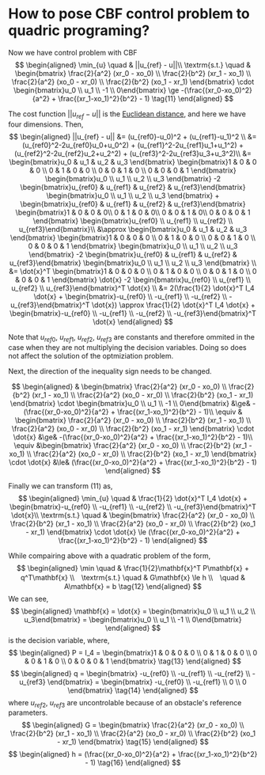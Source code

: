 # How to pose CBF control problem to quadric programing?

Now we have control problem with CBF
$$
\begin{aligned}
\min_{u} \quad & ||u_{ref} - u||\\
\textrm{s.t.} \quad & \begin{bmatrix} \frac{2}{a^2} (xr_0 - xo_0) \\  \frac{2}{b^2} (xr_1 - xo_1) \\ \frac{2}{a^2} (xo_0 - xr_0) \\  \frac{2}{b^2} (xo_1 - xr_1) \end{bmatrix} \cdot \begin{bmatrix}u_0 \\ u_1 \\ -1 \\ 0\end{bmatrix} \ge -(\frac{(xr_0-xo_0)^2}{a^2} + \frac{(xr_1-xo_1)^2}{b^2} - 1) \tag{11}
\end{aligned}
$$

The cost function $||u_{ref} - u||$ is the [Euclidean distance](https://en.wikipedia.org/wiki/Euclidean_distance), and here we have four dimensions. Then,
$$
\begin{aligned}
||u_{ref} - u|| &= (u_{ref0}-u_0)^2 + (u_{ref1}-u_1)^2 \\
&= (u_{ref0}^2-2u_{ref0}u_0+u_0^2) + (u_{ref1}^2-2u_{ref1}u_1+u_1^2) + (u_{ref2}^2-2u_{ref2}u_2+u_2^2) + (u_{ref3}^2-2u_{ref3}u_3+u_3^2)\\
&= \begin{bmatrix}u_0 & u_1 & u_2 & u_3 \end{bmatrix} \begin{bmatrix}1 & 0 & 0 & 0 \\ 0 & 1 & 0 & 0 \\ 0 & 0 & 1 & 0 \\ 0 & 0 & 0 & 1 \end{bmatrix} \begin{bmatrix}u_0 \\ u_1 \\ u_2 \\ u_3 \end{bmatrix} -2 \begin{bmatrix}u_{ref0} & u_{ref1} & u_{ref2} & u_{ref3}\end{bmatrix} \begin{bmatrix}u_0 \\ u_1 \\ u_2 \\ u_3 \end{bmatrix} + \begin{bmatrix}u_{ref0} & u_{ref1} & u_{ref2} & u_{ref3}\end{bmatrix} \begin{bmatrix}1 & 0 & 0 & 0\\ 0 & 1 & 0 & 0\\ 0 & 0 & 1 & 0\\ 0 & 0 & 0 & 1 \end{bmatrix} \begin{bmatrix}u_{ref0} \\ u_{ref1} \\ u_{ref2} \\ u_{ref3}\end{bmatrix}\\
&\approx \begin{bmatrix}u_0 & u_1 & u_2 & u_3 \end{bmatrix} \begin{bmatrix}1 & 0 & 0 & 0 \\ 0 & 1 & 0 & 0 \\ 0 & 0 & 1 & 0 \\ 0 & 0 & 0 & 1 \end{bmatrix} \begin{bmatrix}u_0 \\ u_1 \\ u_2 \\ u_3 \end{bmatrix} -2 \begin{bmatrix}u_{ref0} & u_{ref1} & u_{ref2} & u_{ref3}\end{bmatrix} \begin{bmatrix}u_0 \\ u_1 \\ u_2 \\ u_3 \end{bmatrix} \\
&= \dot{x}^T \begin{bmatrix}1 & 0 & 0 & 0 \\ 0 & 1 & 0 & 0 \\ 0 & 0 & 1 & 0 \\ 0 & 0 & 0 & 1 \end{bmatrix} \dot{x} -2 \begin{bmatrix}u_{ref0} \\ u_{ref1} \\ u_{ref2} \\ u_{ref3}\end{bmatrix}^T \dot{x} \\
&= 2(\frac{1}{2} \dot{x}^T I_4 \dot{x} + \begin{bmatrix}-u_{ref0} \\ -u_{ref1} \\ -u_{ref2} \\ -u_{ref3}\end{bmatrix}^T \dot{x}) \approx \frac{1}{2} \dot{x}^T I_4 \dot{x} + \begin{bmatrix}-u_{ref0} \\ -u_{ref1} \\ -u_{ref2} \\ -u_{ref3}\end{bmatrix}^T \dot{x}
\end{aligned}
$$

Note that $u_{ref0}$, $u_{ref1}$, $u_{ref2}$, $u_{ref3}$ are constants and therefore ommited in the case when they are not multiplying the decision variables. Doing so does not affect the solution of the optmiziation problem.

Next, the direction of the inequality sign needs to be changed.

$$
\begin{aligned}
& \begin{bmatrix} \frac{2}{a^2} (xr_0 - xo_0) \\  \frac{2}{b^2} (xr_1 - xo_1) \\ \frac{2}{a^2} (xo_0 - xr_0) \\  \frac{2}{b^2} (xo_1 - xr_1) \end{bmatrix} \cdot \begin{bmatrix}u_0 \\ u_1 \\ -1 \\ 0\end{bmatrix} &\ge& -(\frac{(xr_0-xo_0)^2}{a^2} + \frac{(xr_1-xo_1)^2}{b^2} - 1)\\
\equiv & \begin{bmatrix} \frac{2}{a^2} (xr_0 - xo_0) \\  \frac{2}{b^2} (xr_1 - xo_1) \\ \frac{2}{a^2} (xo_0 - xr_0) \\  \frac{2}{b^2} (xo_1 - xr_1) \end{bmatrix} \cdot \dot{x} &\ge& -(\frac{(xr_0-xo_0)^2}{a^2} + \frac{(xr_1-xo_1)^2}{b^2} - 1)\\
\equiv &\begin{bmatrix} \frac{2}{a^2} (xr_0 - xo_0) \\  \frac{2}{b^2} (xr_1 - xo_1) \\ \frac{2}{a^2} (xo_0 - xr_0) \\  \frac{2}{b^2} (xo_1 - xr_1) \end{bmatrix} \cdot \dot{x} &\le& (\frac{(xr_0-xo_0)^2}{a^2} + \frac{(xr_1-xo_1)^2}{b^2} - 1)
\end{aligned}
$$

Finally we can transform (11) as,
$$
\begin{aligned}
\min_{u} \quad & \frac{1}{2} \dot{x}^T I_4 \dot{x} + \begin{bmatrix}-u_{ref0} \\ -u_{ref1} \\ -u_{ref2} \\ -u_{ref3}\end{bmatrix}^T \dot{x}\\
\textrm{s.t.} \quad & \begin{bmatrix} \frac{2}{a^2} (xr_0 - xo_0) \\  \frac{2}{b^2} (xr_1 - xo_1) \\ \frac{2}{a^2} (xo_0 - xr_0) \\  \frac{2}{b^2} (xo_1 - xr_1) \end{bmatrix} \cdot \dot{x} \le (\frac{(xr_0-xo_0)^2}{a^2} + \frac{(xr_1-xo_1)^2}{b^2} - 1)
\end{aligned}
$$

While compairing above with a quadratic problem of the form,
$$
\begin{aligned}
\min \quad & \frac{1}{2}\mathbf{x}^T P\mathbf{x} + q^T\mathbf{x} \\　\textrm{s.t.} \quad & G\mathbf{x} \le h \\　\quad & A\mathbf{x} = b \tag{12}
\end{aligned}
$$
We can see,
$$
\begin{aligned}
    \mathbf{x} = \dot{x} = \begin{bmatrix}u_0 \\ u_1 \\ u_2 \\ u_3\end{bmatrix} = \begin{bmatrix}u_0 \\ u_1 \\ -1 \\ 0\end{bmatrix}
\end{aligned}
$$
is the decision variable, where,
$$
\begin{aligned}
P = I_4 = \begin{bmatrix}1 & 0 & 0 & 0 \\ 0 & 1 & 0 & 0 \\ 0 & 0 & 1 & 0 \\ 0 & 0 & 0 & 1 \end{bmatrix} \tag{13}
\end{aligned}
$$
$$
\begin{aligned}
q = \begin{bmatrix} -u_{ref0} \\ -u_{ref1} \\ -u_{ref2} \\ -u_{ref3} \end{bmatrix} = \begin{bmatrix} -u_{ref0} \\ -u_{ref1} \\ 0 \\ 0 \end{bmatrix} \tag{14}
\end{aligned}
$$
where $u_{ref2}$, $u_{ref3}$ are uncontrolable because of an obstacle's reference parameters.
$$
\begin{aligned}
G = \begin{bmatrix} \frac{2}{a^2} (xr_0 - xo_0) \\  \frac{2}{b^2} (xr_1 - xo_1) \\ \frac{2}{a^2} (xo_0 - xr_0) \\  \frac{2}{b^2} (xo_1 - xr_1) \end{bmatrix} \tag{15}
\end{aligned}
$$
$$
\begin{aligned}
h = (\frac{(xr_0-xo_0)^2}{a^2} + \frac{(xr_1-xo_1)^2}{b^2} - 1) \tag{16}
\end{aligned}
$$
